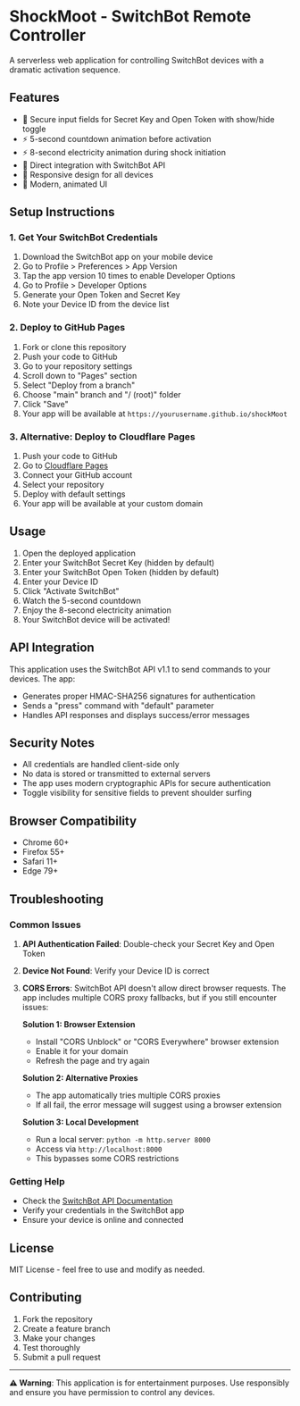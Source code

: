# ShockMoot - SwitchBot Remote Controller

A serverless web application for controlling SwitchBot devices with a dramatic activation sequence.

## Features

- 🔐 Secure input fields for Secret Key and Open Token with show/hide toggle
- ⚡ 5-second countdown animation before activation
- ⚡ 8-second electricity animation during shock initiation
- 🔌 Direct integration with SwitchBot API
- 📱 Responsive design for all devices
- 🎨 Modern, animated UI

## Setup Instructions

### 1. Get Your SwitchBot Credentials

1. Download the SwitchBot app on your mobile device
2. Go to Profile > Preferences > App Version
3. Tap the app version 10 times to enable Developer Options
4. Go to Profile > Developer Options
5. Generate your Open Token and Secret Key
6. Note your Device ID from the device list

### 2. Deploy to GitHub Pages

1. Fork or clone this repository
2. Push your code to GitHub
3. Go to your repository settings
4. Scroll down to "Pages" section
5. Select "Deploy from a branch"
6. Choose "main" branch and "/ (root)" folder
7. Click "Save"
8. Your app will be available at `https://yourusername.github.io/shockMoot`

### 3. Alternative: Deploy to Cloudflare Pages

1. Push your code to GitHub
2. Go to [Cloudflare Pages](https://pages.cloudflare.com/)
3. Connect your GitHub account
4. Select your repository
5. Deploy with default settings
6. Your app will be available at your custom domain

## Usage

1. Open the deployed application
2. Enter your SwitchBot Secret Key (hidden by default)
3. Enter your SwitchBot Open Token (hidden by default)
4. Enter your Device ID
5. Click "Activate SwitchBot"
6. Watch the 5-second countdown
7. Enjoy the 8-second electricity animation
8. Your SwitchBot device will be activated!

## API Integration

This application uses the SwitchBot API v1.1 to send commands to your devices. The app:

- Generates proper HMAC-SHA256 signatures for authentication
- Sends a "press" command with "default" parameter
- Handles API responses and displays success/error messages

## Security Notes

- All credentials are handled client-side only
- No data is stored or transmitted to external servers
- The app uses modern cryptographic APIs for secure authentication
- Toggle visibility for sensitive fields to prevent shoulder surfing

## Browser Compatibility

- Chrome 60+
- Firefox 55+
- Safari 11+
- Edge 79+

## Troubleshooting

### Common Issues

1. **API Authentication Failed**: Double-check your Secret Key and Open Token
2. **Device Not Found**: Verify your Device ID is correct
3. **CORS Errors**: SwitchBot API doesn't allow direct browser requests. The app includes multiple CORS proxy fallbacks, but if you still encounter issues:

   **Solution 1: Browser Extension**
   - Install "CORS Unblock" or "CORS Everywhere" browser extension
   - Enable it for your domain
   - Refresh the page and try again

   **Solution 2: Alternative Proxies**
   - The app automatically tries multiple CORS proxies
   - If all fail, the error message will suggest using a browser extension

   **Solution 3: Local Development**
   - Run a local server: `python -m http.server 8000`
   - Access via `http://localhost:8000`
   - This bypasses some CORS restrictions

### Getting Help

- Check the [SwitchBot API Documentation](https://github.com/OpenWonderLabs/SwitchBotAPI)
- Verify your credentials in the SwitchBot app
- Ensure your device is online and connected

## License

MIT License - feel free to use and modify as needed.

## Contributing

1. Fork the repository
2. Create a feature branch
3. Make your changes
4. Test thoroughly
5. Submit a pull request

---

**⚠️ Warning**: This application is for entertainment purposes. Use responsibly and ensure you have permission to control any devices.